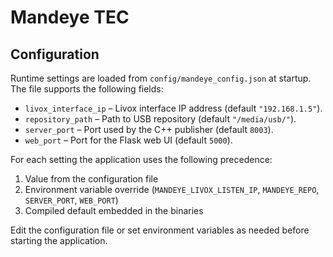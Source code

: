# Mandeye TEC

## Configuration

Runtime settings are loaded from `config/mandeye_config.json` at startup.
The file supports the following fields:

- `livox_interface_ip` – Livox interface IP address (default `"192.168.1.5"`).
- `repository_path` – Path to USB repository (default `"/media/usb/"`).
- `server_port` – Port used by the C++ publisher (default `8003`).
- `web_port` – Port for the Flask web UI (default `5000`).

For each setting the application uses the following precedence:
1. Value from the configuration file
2. Environment variable override (`MANDEYE_LIVOX_LISTEN_IP`, `MANDEYE_REPO`, `SERVER_PORT`, `WEB_PORT`)
3. Compiled default embedded in the binaries

Edit the configuration file or set environment variables as needed before
starting the application.
